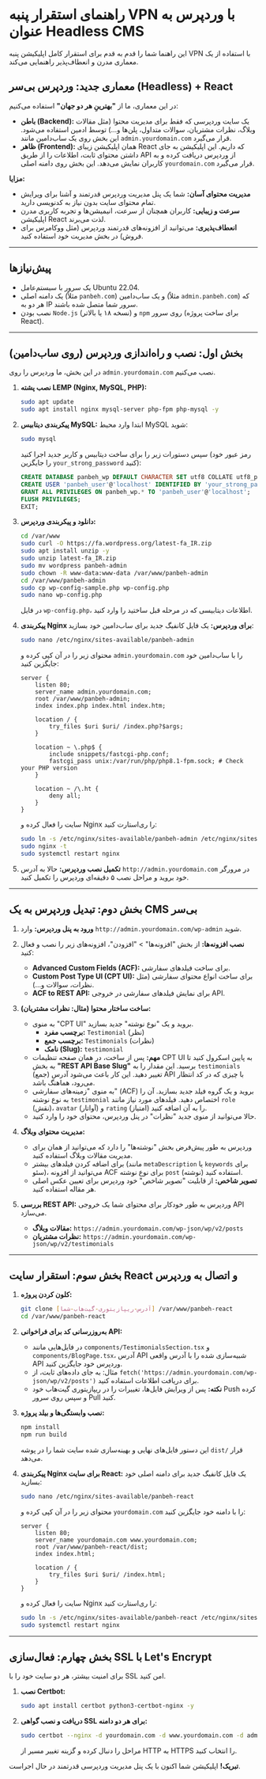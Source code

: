 # راهنمای استقرار پنبه VPN با وردپرس به عنوان Headless CMS

این راهنما شما را قدم به قدم برای استقرار کامل اپلیکیشن پنبه VPN با استفاده از یک معماری مدرن و انعطاف‌پذیر راهنمایی می‌کند.

## معماری جدید: وردپرس بی‌سر (Headless) + React

در این معماری، ما از **"بهترینِ هر دو جهان"** استفاده می‌کنیم:
- **باطن (Backend):** یک سایت وردپرسی که فقط برای مدیریت محتوا (مثل مقالات وبلاگ، نظرات مشتریان، سوالات متداول، پلن‌ها و...) توسط ادمین استفاده می‌شود. این بخش روی یک ساب‌دامین مانند `admin.yourdomain.com` قرار می‌گیرد.
- **ظاهر (Frontend):** همان اپلیکیشن زیبای React که داریم. این اپلیکیشن به جای داشتن محتوای ثابت، اطلاعات را از طریق API از وردپرس دریافت کرده و به کاربران نمایش می‌دهد. این بخش روی دامنه اصلی `yourdomain.com` قرار می‌گیرد.

**مزایا:**
- **مدیریت محتوای آسان:** شما یک پنل مدیریت وردپرس قدرتمند و آشنا برای ویرایش تمام محتوای سایت بدون نیاز به کدنویسی دارید.
- **سرعت و زیبایی:** کاربران همچنان از سرعت، انیمیشن‌ها و تجربه کاربری مدرن اپلیکیشن React لذت می‌برند.
- **انعطاف‌پذیری:** می‌توانید از افزونه‌های قدرتمند وردپرس (مثل ووکامرس برای فروش) در بخش مدیریت خود استفاده کنید.

---

## پیش‌نیازها

- یک سرور با سیستم‌عامل Ubuntu 22.04.
- یک دامنه اصلی (مثلاً `panbeh.com`) و یک ساب‌دامین (مثلاً `admin.panbeh.com`) که هر دو به IP سرور شما متصل شده باشند.
- نصب بودن `Node.js` (نسخه ۱۸ یا بالاتر) و `npm` روی سرور (برای ساخت پروژه React).

---

## بخش اول: نصب و راه‌اندازی وردپرس (روی ساب‌دامین)

در این بخش، ما وردپرس را روی `admin.yourdomain.com` نصب می‌کنیم.

1.  **نصب پشته LEMP (Nginx, MySQL, PHP):**
    ```bash
    sudo apt update
    sudo apt install nginx mysql-server php-fpm php-mysql -y
    ```

2.  **پیکربندی دیتابیس MySQL:**
    ابتدا وارد محیط MySQL شوید:
    ```bash
    sudo mysql
    ```
    سپس دستورات زیر را برای ساخت دیتابیس و کاربر جدید اجرا کنید (رمز عبور خود را جایگزین `your_strong_password` کنید):
    ```sql
    CREATE DATABASE panbeh_wp DEFAULT CHARACTER SET utf8 COLLATE utf8_persian_ci;
    CREATE USER 'panbeh_user'@'localhost' IDENTIFIED BY 'your_strong_password';
    GRANT ALL PRIVILEGES ON panbeh_wp.* TO 'panbeh_user'@'localhost';
    FLUSH PRIVILEGES;
    EXIT;
    ```

3.  **دانلود و پیکربندی وردپرس:**
    ```bash
    cd /var/www
    sudo curl -O https://fa.wordpress.org/latest-fa_IR.zip
    sudo apt install unzip -y
    sudo unzip latest-fa_IR.zip
    sudo mv wordpress panbeh-admin
    sudo chown -R www-data:www-data /var/www/panbeh-admin
    cd /var/www/panbeh-admin
    sudo cp wp-config-sample.php wp-config.php
    sudo nano wp-config.php
    ```
    در فایل `wp-config.php`، اطلاعات دیتابیسی که در مرحله قبل ساختید را وارد کنید.

4.  **پیکربندی Nginx برای وردپرس:**
    یک فایل کانفیگ جدید برای ساب‌دامین خود بسازید:
    ```bash
    sudo nano /etc/nginx/sites-available/panbeh-admin
    ```
    محتوای زیر را در آن کپی کرده و `admin.yourdomain.com` را با ساب‌دامین خود جایگزین کنید:
    ```nginx
    server {
        listen 80;
        server_name admin.yourdomain.com;
        root /var/www/panbeh-admin;
        index index.php index.html index.htm;

        location / {
            try_files $uri $uri/ /index.php?$args;
        }

        location ~ \.php$ {
            include snippets/fastcgi-php.conf;
            fastcgi_pass unix:/var/run/php/php8.1-fpm.sock; # Check your PHP version
        }

        location ~ /\.ht {
            deny all;
        }
    }
    ```
    سایت را فعال کرده و Nginx را ری‌استارت کنید:
    ```bash
    sudo ln -s /etc/nginx/sites-available/panbeh-admin /etc/nginx/sites-enabled/
    sudo nginx -t
    sudo systemctl restart nginx
    ```

5.  **تکمیل نصب وردپرس:**
    حالا به آدرس `http://admin.yourdomain.com` در مرورگر خود بروید و مراحل نصب ۵ دقیقه‌ای وردپرس را تکمیل کنید.

---

## بخش دوم: تبدیل وردپرس به یک CMS بی‌سر

1.  **ورود به پنل وردپرس:** وارد `http://admin.yourdomain.com/wp-admin` شوید.

2.  **نصب افزونه‌ها:**
    از بخش "افزونه‌ها" > "افزودن"، افزونه‌های زیر را نصب و فعال کنید:
    - **Advanced Custom Fields (ACF):** برای ساخت فیلدهای سفارشی.
    - **Custom Post Type UI (CPT UI):** برای ساخت انواع محتوای سفارشی (مثل نظرات، سوالات و...).
    - **ACF to REST API:** برای نمایش فیلدهای سفارشی در خروجی API.

3.  **ساخت ساختار محتوا (مثال: نظرات مشتریان):**
    - به منوی "CPT UI" بروید و یک "نوع نوشته" جدید بسازید.
      - **برچسب مفرد:** `Testimonial` (نظر)
      - **برچسب جمع:** `Testimonials` (نظرات)
      - **نامک (Slug):** `testimonial`
    - **مهم:** پس از ساخت، در همان صفحه تنظیمات CPT UI به پایین اسکرول کنید تا به بخش **"REST API Base Slug"** برسید. این مقدار را به `testimonials` (جمع) تغییر دهید. این کار باعث می‌شود آدرس API با چیزی که در کد انتظار می‌رود، هماهنگ باشد.
    - به منوی "زمینه‌های سفارشی" (ACF) بروید و یک گروه فیلد جدید بسازید. آن را به نوع نوشته `testimonial` اختصاص دهید. فیلدهای مورد نیاز مانند `role` (نقش)، `avatar` (آواتار) و `rating` (امتیاز) را به آن اضافه کنید.
    - حالا می‌توانید از منوی جدید "نظرات" در پنل وردپرس، محتوای خود را وارد کنید.

4.  **مدیریت محتوای وبلاگ:**
    - وردپرس به طور پیش‌فرض بخش "نوشته‌ها" را دارد که می‌توانید از همان برای مدیریت مقالات وبلاگ استفاده کنید.
    - برای اضافه کردن فیلدهای بیشتر (مانند `metaDescription` یا `keywords` برای سئو)، می‌توانید از افزونه ACF برای نوع نوشته `post` (نوشته) استفاده کنید.
    - **تصویر شاخص:** از قابلیت "تصویر شاخص" خود وردپرس برای تعیین عکس اصلی هر مقاله استفاده کنید.
    
5.  **بررسی REST API:**
    وردپرس به طور خودکار برای محتوای شما یک خروجی API می‌سازد.
    - **مقالات وبلاگ:** `https://admin.yourdomain.com/wp-json/wp/v2/posts`
    - **نظرات مشتریان:** `https://admin.yourdomain.com/wp-json/wp/v2/testimonials`

---

## بخش سوم: استقرار سایت React و اتصال به وردپرس

1.  **کلون کردن پروژه:**
    ```bash
    git clone [آدرس-ریپازیتوری-گیت‌هاب-شما] /var/www/panbeh-react
    cd /var/www/panbeh-react
    ```

2.  **به‌روزرسانی کد برای فراخوانی API:**
    - در فایل‌هایی مانند `components/TestimonialsSection.tsx` و `components/BlogPage.tsx`، آدرس API شبیه‌سازی شده را با آدرس واقعی API وردپرس خود جایگزین کنید.
    - مثال: به جای داده‌های ثابت، از `fetch('https://admin.yourdomain.com/wp-json/wp/v2/posts')` برای دریافت اطلاعات استفاده کنید.
    - **نکته:** پس از ویرایش فایل‌ها، تغییرات را در ریپازیتوری گیت‌هاب خود Push کرده و سپس روی سرور Pull کنید.

3.  **نصب وابستگی‌ها و بیلد پروژه:**
    ```bash
    npm install
    npm run build
    ```
    این دستور فایل‌های نهایی و بهینه‌سازی شده سایت شما را در پوشه `dist/` قرار می‌دهد.

4.  **پیکربندی Nginx برای سایت React:**
    یک فایل کانفیگ جدید برای دامنه اصلی خود بسازید:
    ```bash
    sudo nano /etc/nginx/sites-available/panbeh-react
    ```
    محتوای زیر را در آن کپی کرده و `yourdomain.com` را با دامنه خود جایگزین کنید:
    ```nginx
    server {
        listen 80;
        server_name yourdomain.com www.yourdomain.com;
        root /var/www/panbeh-react/dist;
        index index.html;

        location / {
            try_files $uri $uri/ /index.html;
        }
    }
    ```
    سایت را فعال کرده و Nginx را ری‌استارت کنید:
    ```bash
    sudo ln -s /etc/nginx/sites-available/panbeh-react /etc/nginx/sites-enabled/
    sudo systemctl restart nginx
    ```

---

## بخش چهارم: فعال‌سازی SSL با Let's Encrypt

برای امنیت بیشتر، هر دو سایت خود را با SSL امن کنید.

1.  **نصب Certbot:**
    ```bash
    sudo apt install certbot python3-certbot-nginx -y
    ```

2.  **دریافت و نصب گواهی SSL برای هر دو دامنه:**
    ```bash
    sudo certbot --nginx -d yourdomain.com -d www.yourdomain.com -d admin.yourdomain.com
    ```
    مراحل را دنبال کرده و گزینه تغییر مسیر از HTTP به HTTPS را انتخاب کنید.

**تبریک!** اپلیکیشن شما اکنون با یک پنل مدیریت وردپرسی قدرتمند در حال اجراست.